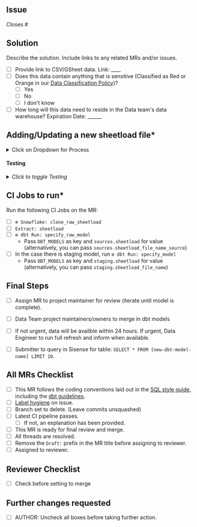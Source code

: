 <!---
  Use this template when adding a sheetload file or making changes to a sheetload file
--->

## Issue
<!--- Link the Issue this MR closes --->
Closes #

## Solution

Describe the solution. Include links to any related MRs and/or issues.

* [ ] Provide link to CSV/GSheet data. Link: ____
* [ ] Does this data contain anything that is sensitive (Classified as Red or Orange in our [Data Classification Policy](https://about.gitlab.com/handbook/engineering/security/data-classification-standard.html#data-classification-levels))?
  - [ ] Yes 
  - [ ] No
  - [ ] I don't know
* [ ]  How long will this data need to reside in the Data team's data warehouse? Expiration Date: ______ 

## Adding/Updating a new sheetload file*
<details><summary>Click on Dropdown for Process</summary>
<br>

* [ ] Step 1: Add CSV/GSheet data to [Sheetload > Sheetload GDrive Folder](https://drive.google.com/drive/folders/1F5jKClNEsQstngbrh3UYVzoHAqPTf-l0). Name the file sheetload.file_name (i.e. sheetload.kpi_status)

* [ ] Step 2: Share the file with the required service account - [Email Address to share with](https://docs.google.com/document/d/1m8kky3DPv2yvH63W4NDYFURrhUwRiMKHI-himxn1r7k/edit?usp=sharing) (GitLab Internal)

* [ ] Step 3: Open up the web ide and let's start the MR! Update extract--> sheetload--> [sheets.yml](https://gitlab.com/gitlab-data/analytics/-/blob/master/extract/sheetload/sheets.yml)
    * Add the name of the file_name (i.e. kpi_status)
    * Add yourself as an owner
    * Add the tab name(s) to be imported. Tab names must be unique

* [ ] Step 4: Next in this MR, head to transform --> snowflake-dbt --> models --> sources --> sheetload--> [Edit the sources.yml](https://gitlab.com/gitlab-data/analytics/-/blob/master/transform/snowflake-dbt/models/sources/sheetload/sources.yml). Add the file name as `sheetload_file_name_source`

* [ ] Step 5: In the same repoistory folder as the sources.yml file, you will [add the base model to sources.sheetload repository](https://gitlab.com/gitlab-data/analytics/-/tree/master/transform/snowflake-dbt/models/sources/sheetload). Naming the file as sheetload_file_name_sources.sql.
        This file will have the following code, but can also be restricted down to specific columns. Update data type of columns in this file (i.e converting value to decimal or varchar)
```sql
        WITH source AS (

        SELECT * 
        FROM {{ source('sheetload','file_name') }}

        )
        SELECT * 
        FROM source
```
* [ ] Step 6: In the sources.sheetload repository [Edit the schema.yml](https://gitlab.com/gitlab-data/analytics/-/blob/master/transform/snowflake-dbt/models/sources/sheetload/schema.yml) to explain the source model. 

* [ ] Step 7: Next we'll head to head to transform --> snowflake-dbt --> models --> staging --> sheetload--> [Add a new file for the model in staging.sheetload](https://gitlab.com/gitlab-data/analytics/-/tree/master/transform/snowflake-dbt/models/legacy/sheetload). This will make the model accesible in Sisense. If any transformations are needed, this would be the file to update. Name the file `sheetload_file_name`

* [ ] Step 8: [Update staging.sheetload schema.yml file](https://gitlab.com/gitlab-data/analytics/-/blob/master/transform/snowflake-dbt/models/legacy/sheetload/schema.yml) to add description of the staging model. 

To understand the difference between source and staging models, please refer to these sources: [source models](https://about.gitlab.com/handbook/business-ops/data-team/platform/dbt-guide/#source-models) vs [staging models](https://about.gitlab.com/handbook/business-ops/data-team/platform/dbt-guide/#staging)
</details>

#### Testing

<details>
<summary><i>Click to toggle Testing</i></summary>

* [ ] Every model should be [tested](https://docs.getdbt.com/docs/testing-and-documentation) AND documented in a `schema.yml` file. At minimum, unique, not nullable fields, and foreign key constraints should be tested, if applicable.
* [ ] All models should be integrated into the [trusted data framework](https://about.gitlab.com/handbook/business-technology/data-team/platform/#tdf)
  * [ ] If there is an associated MR in the [Data Tests](https://gitlab.com/gitlab-data/data-tests) project, be sure to pass the branch name to the manual job using the `DATA_TEST_BRANCH` environment variable.
* [ ] If the periscope_query job failed, validate that the changes you've made don't affect the grain of the table or the expected output in Periscope.
* [ ] If you are on the Data Team, please paste the output of `dbt test` when run locally below. Any failing tests should be fixed or explained prior to requesting a review.
</details>


## CI Jobs to run*
Run the following CI Jobs on the MR: 

* [ ] `❄️ Snowflake: clone_raw_sheetload`
* [ ] `Extract: sheetload`
* [ ] `⚙️ dbt Run: specify_raw_model`
    * Pass `DBT_MODELS` as key and `sources.sheetload` for value (alternatively, you can pass `sources.sheetload_file_name_source`)
* [ ] In the case there is staging model, run `⚙️ dbt Run: specify_model`
    * Pass `DBT_MODELS` as key and `staging.sheetload` for value (alternatively, you can pass `staging.sheetload_file_name`)

## Final Steps
* [ ]  Assign MR to project maintainer for review (iterate until model is complete).
* [ ]  Data Team project maintainers/owners to merge in dbt models 
* [ ]  If not urgent, data will be availble within 24 hours. If urgent, Data Engineer to run full refresh and inform when available.
* [ ]  Submitter to query in Sisense for table: ``` SELECT * FROM [new-dbt-model-name] LIMIT 10 ```.


## All MRs Checklist
* [ ] This MR follows the coding conventions laid out in the [SQL style guide](https://about.gitlab.com/handbook/business-ops/data-team/platform/sql-style-guide/), including the [dbt guidelines](https://about.gitlab.com/handbook/business-ops/data-team/platform/sql-style-guide/#dbt-guidelines).
* [ ] [Label hygiene](https://about.gitlab.com/handbook/business-ops/data-team/how-we-work/#issue-labeling) on issue.
* [ ] Branch set to delete. (Leave commits unsquashed)
* [ ] Latest CI pipeline passes.
  * [ ] If not, an explanation has been provided.
* [ ] This MR is ready for final review and merge.
* [ ] All threads are resolved.
* [ ] Remove the `Draft:` prefix in the MR title before assigning to reviewer.
* [ ] Assigned to reviewer.

## Reviewer Checklist
- [ ]  Check before setting to merge

## Further changes requested
* [ ]  AUTHOR: Uncheck all boxes before taking further action.


